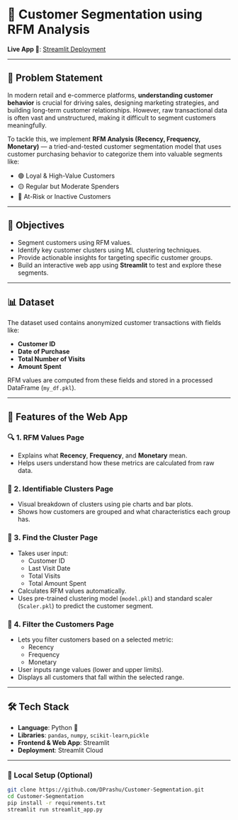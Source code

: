 # 🧠 Customer Segmentation using RFM Analysis

**Live App 🔗**: [Streamlit Deployment](https://customer-segmentation-dkyu4q3gfuys72ns5dw6wu.streamlit.app/)

---

## 📝 Problem Statement

In modern retail and e-commerce platforms, **understanding customer behavior** is crucial for driving sales, designing marketing strategies, and building long-term customer relationships. However, raw transactional data is often vast and unstructured, making it difficult to segment customers meaningfully.

To tackle this, we implement **RFM Analysis (Recency, Frequency, Monetary)** — a tried-and-tested customer segmentation model that uses customer purchasing behavior to categorize them into valuable segments like:

- 🟢 Loyal & High-Value Customers
- 🟡 Regular but Moderate Spenders
- 🔴 At-Risk or Inactive Customers

---

## 🎯 Objectives

- Segment customers using RFM values.
- Identify key customer clusters using ML clustering techniques.
- Provide actionable insights for targeting specific customer groups.
- Build an interactive web app using **Streamlit** to test and explore these segments.

---

## 📊 Dataset

The dataset used contains anonymized customer transactions with fields like:

- **Customer ID**
- **Date of Purchase**
- **Total Number of Visits**
- **Amount Spent**

RFM values are computed from these fields and stored in a processed DataFrame (`my_df.pkl`).

---

## 📌 Features of the Web App

### 🔍 1. **RFM Values Page**
- Explains what **Recency**, **Frequency**, and **Monetary** mean.
- Helps users understand how these metrics are calculated from raw data.

### 🧬 2. **Identifiable Clusters Page**
- Visual breakdown of clusters using pie charts and bar plots.
- Shows how customers are grouped and what characteristics each group has.

### 🧠 3. **Find the Cluster Page**
- Takes user input:
  - Customer ID
  - Last Visit Date
  - Total Visits
  - Total Amount Spent
- Calculates RFM values automatically.
- Uses pre-trained clustering model (`model.pkl`) and standard scaler (`Scaler.pkl`) to predict the customer segment.

### 🔎 4. **Filter the Customers Page**
- Lets you filter customers based on a selected metric:
  - Recency
  - Frequency
  - Monetary
- User inputs range values (lower and upper limits).
- Displays all customers that fall within the selected range.

---

## 🛠️ Tech Stack

- **Language**: Python 🐍
- **Libraries**: `pandas`, `numpy`, `scikit-learn`,`pickle`
- **Frontend & Web App**: Streamlit
- **Deployment**: Streamlit Cloud

---
### 🧪 Local Setup (Optional)

```bash
git clone https://github.com/DPrashu/Customer-Segmentation.git
cd Customer-Segmentation
pip install -r requirements.txt
streamlit run streamlit_app.py

